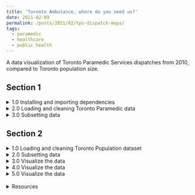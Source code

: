 ```yaml
---
title: 'Toronto Ambulance, where do you need us?'
date: 2021-02-09
permalink: /posts/2021/02/tps-dispatch-maps/
tags:
  - paramedic
  - healthcare
  - public health
---
```


A data visualization of Toronto Paramedic Services dispatches from 2010, compared to Toronto population size.


## Section 1

<details><summary markdown="span">1.0 Installing and importing dependencies</summary>
{% highlight python %}
# !{sys.executable} -m pip install requests
# !{sys.executable} -m pip install pandas
# !{sys.executable} -m pip install xlrd
# !{sys.executable} -m pip install openpyxl
# !{sys.executable} -m pip install matplotlib
# !{sys.executable} -m pip install folium

import sys
import pandas as pd
import requests
import matplotlib.pyplot as plt
import folium
import re
{% endhighlight %}
</details>


<details><summary markdown="span">2.0 Loading and cleaning Toronto Paramedic data</summary>
{% highlight python %}
# Read the dispatch dataset in with time-indexing
dispatches = pd.read_excel(r'/Users/erincameron/Desktop/datacamp/github/datacamp/datasets/tps_incident_data_2010-2019.xlsx', parse_dates=True, index_col="Dispatch_Time")

dispatches.sort_index()
dispatches.head()
{% endhighlight %}
</details>


<details><summary markdown="span">3.0 Subsetting data</summary>
{% highlight python %}
# subset for only 2010 Dispatch_Times
dispatches_df = dispatches.loc["2010-01-01 00:01:36":"2010-12-31 23:57:27"]

# remove any missing data points
dispatches_df.isna()
dispatches_df.fillna(value=0, inplace=True)
dispatches_df.dropna()

# subset the data for the most recent year of calls (in 2019)
call_counts = dispatches_df.FSA.value_counts().rename_axis('FSA').reset_index(name='counts')
print(call_counts)

         FSA  counts
    0    M6K    4481
    1    M5A    4202
    2    M4C    3846
    3    M1E    3809
    4    M1P    3802
    ..   ...     ...
    150  N2G       1
    151  N4S       1
    152  L2P       1
    153  L5C       1
    154  L6R       1
    
    [155 rows x 2 columns]

# check if there are any missing values
print(call_counts["FSA"].isnull().sum())
    0
{% endhighlight %}
</details>



## Section 2

<details><summary markdown="span">1.0 Loading and cleaning Toronto Population dataset</summary>
{% highlight python %}
population = pd.read_excel(r'/Users/erincameron/Desktop/datacamp/github/datacamp/datasets/canada_population_by_postal.xlsx')
population.sort_index()
population.head()

rename_pop_column = to_population.rename(columns = {'Geographic code': 'FSA'}, inplace = False)
# print(rename_pop_column.head())

call_counts = pd.merge(call_counts, rename_pop_column, on="FSA")
call_counts = call_counts.rename(columns = {'Population, 2016': 'population'}, inplace = False)
call_counts["call_per_capita"] = call_counts["counts"] / call_counts["population"]
print(call_counts.head())
       FSA  counts Geographic name Province or territory  \
    0  M6K    4481             M6K               Ontario   
    1  M5A    4202             M5A               Ontario   
    2  M4C    3846             M4C               Ontario   
    3  M1E    3809             M1E               Ontario   
    4  M1P    3802             M1P               Ontario   
    
       Incompletely enumerated Indian reserves and Indian settlements, 2016  \
    0                                                NaN                      
    1                                                NaN                      
    2                                                NaN                      
    3                                                NaN                      
    4                                                NaN                      
    
       population  Total private dwellings, 2016  \
    0     40957.0                        23344.0   
    1     41078.0                        24186.0   
    2     46866.0                        20178.0   
    3     46943.0                        17637.0   
    4     45571.0                        17129.0   
    
       Private dwellings occupied by usual residents, 2016  call_per_capita  
    0                                            22023.0           0.109407  
    1                                            22333.0           0.102293  
    2                                            19431.0           0.082064  
    3                                            17161.0           0.081141  
    4                                            16540.0           0.083430
{% endhighlight %}
</details>



<details><summary markdown="span">2.0 Subsetting data</summary>
{% highlight python %}
# identify the outliers
print(call_counts.sort_values("call_per_capita").tail())
         FSA  counts Geographic name Province or territory  \
    23   M5B    2901             M5B               Ontario   
    15   M5G    3143             M5G               Ontario   
    81   M5H    1070             M5H               Ontario   
    127  L4V       5             L4V               Ontario   
    103  L5T     108             L5T               Ontario   
    
         Incompletely enumerated Indian reserves and Indian settlements, 2016  \
    23                                                 NaN                      
    15                                                 NaN                      
    81                                                 NaN                      
    127                                                NaN                      
    103                                                NaN                      
    
         population  Total private dwellings, 2016  \
    23      12785.0                         8249.0   
    15       8423.0                         5876.0   
    81       2005.0                         1718.0   
    127         5.0                            1.0   
    103         5.0                           10.0   
    
         Private dwellings occupied by usual residents, 2016  call_per_capita  
    23                                              7058.0           0.226907  
    15                                              4929.0           0.373145  
    81                                              1243.0           0.533666  
    127                                                1.0           1.000000  
    103                                                4.0          21.600000  

# Subset data to remove outlier datapoints at index 127 and 103 - data that is outside of Toronto boundaries
call_counts = call_counts[(call_counts["call_per_capita"] > 0.000000) & (call_counts["call_per_capita"] <= 0.533666)]
print(call_counts.sort_values("call_per_capita").tail())
{% endhighlight %}
</details>


<details><summary markdown="span">3.0 Visualize the data</summary>
{% highlight python %}
url = (
    "https://raw.githubusercontent.com/BlizzWiz/IBM_Capstone_Project/master"
)
call_geo = f"{url}/toronto_m.geojson"

m = folium.Map(location=[43.7000, -79.3832], zoom_start=10)

folium.Choropleth(
    geo_data=call_geo,
    name="choropleth",
    data=call_counts,
    columns=["FSA", "counts"], 
    key_on="feature.properties.CFSAUID",
    fill_color="BuPu",
    fill_opacity=0.7,
    line_opacity=0.5,
    legend_name="Number of Calls per Capita",
).add_to(m)

folium.LayerControl().add_to(m)

m
{% endhighlight %}
</details>



<details><summary markdown="span">4.0 Visualize the data</summary>
{% highlight python %}
url = (
    "https://raw.githubusercontent.com/BlizzWiz/IBM_Capstone_Project/master"
)
call_geo = f"{url}/toronto_m.geojson"

m = folium.Map(location=[43.7000, -79.3832], zoom_start=10)

folium.Choropleth(
    geo_data=call_geo,
    name="choropleth",
    data=call_counts,
    columns=["FSA", "population"], 
    key_on="feature.properties.CFSAUID",
    fill_color="BuPu",
    fill_opacity=0.7,
    line_opacity=0.5,
    legend_name="Population",
).add_to(m)

folium.LayerControl().add_to(m)

m
{% endhighlight %}
</details>



<details><summary markdown="span">5.0 Visualize the data</summary>
{% highlight python %}
url = (
    "https://raw.githubusercontent.com/BlizzWiz/IBM_Capstone_Project/master"
)
call_geo = f"{url}/toronto_m.geojson"

m = folium.Map(location=[43.7000, -79.3832], zoom_start=10)

folium.Choropleth(
    geo_data=call_geo,
    name="choropleth",
    data=call_counts,
    columns=["FSA", "call_per_capita"], 
    key_on="feature.properties.CFSAUID",
    fill_color="BuPu",
    fill_opacity=0.7,
    line_opacity=0.5,
    legend_name="Number of Calls per Capita",
).add_to(m)

folium.LayerControl().add_to(m)

m
{% endhighlight %}
</details>


<!-- ![Test](./images/tps3.png) -->




<br>
<details><summary markdown="span">Resources</summary>

Helpful Info:
<ul>
  <li> Data from <a href="https://www12.statcan.gc.ca/census-recensement/2016/dp-pd/hlt-fst/pd-pl/Table.cfm?Lang=Eng&T=1201&SR=1&S=22&O=A&RPP=9999&PR=0">Stats Canada</a></li>
  <li><a href="https://python-visualization.github.io/folium/quickstart.html#Styling-function">How to Folium</a></li>
  <li><a href="https://blizzwiz.github.io/2020/06/25/Draw-folium-map-of-Toronto/">How-to: Folium Map</a></li>
  <li><a href="https://blomadam.github.io/tutorials/2017/04/09/ipynb-to-Jekyll-Post-tools.html">How to convert Jupyter Notebooks to markdown</a></li>
</ul>

</details>

<br>